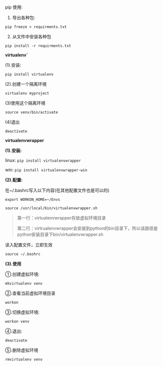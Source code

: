 pip 使用:

1. 导出各种包: 

`pip freeze > requirments.txt`

2. 从文件中安装各种包 

`pip install -r requirments.txt`

**virtualenv`**

(1).安装: 

`pip install virtualenv `

(2).创建一个隔离环境 

`virtualenv myproject `

(3)使用这个隔离环境 

`source venv/bin/activate `

(4)退出 

`deactivate`

**virtualenvwrapper**

**(1).安装:** 

linux: `pip install virtualenvwrapper `

win: `pip install virtualenvwrapper-win`

**(2).配置:** 

在~/.bashrc写入以下内容(在其他配置文件也是可以的) 

`export WORKON_HOME=~/Envs`

`source /usr/local/bin/virtualenvwrapper.sh`

> 第一行：virtualenvwrapper存放虚拟环境目录 
>
> 第二行：virtrualenvwrapper会安装到python的bin目录下，所以该路径是python安装目录下bin/virtualenvwrapper.sh

读入配置文件，立即生效 

`source ~/.bashrc `

 

**(3).使用** 

①.创建虚拟环境: 

`mkvirtualenv venv `

②.查看当前虚拟环境目录 

`workon `

③.切换虚拟环境: 

`workon venv `

④.退出: 

`deactivate `

⑤.删除虚拟环境 

`rmvirtualenv venv`